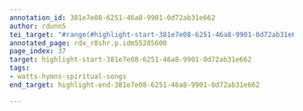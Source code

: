 ```yaml
---
annotation_id: 381e7e08-6251-46a8-9901-0d72ab31e662
author: rdunn5
tei_target: "#range(#highlight-start-381e7e08-6251-46a8-9901-0d72ab31e662, #highlight-end-381e7e08-6251-46a8-9901-0d72ab31e662)"
annotated_page: rdx_r8shr.p.idm55285600
page_index: 37
target: highlight-start-381e7e08-6251-46a8-9901-0d72ab31e662
tags:
- watts-hymns-spiritual-songs
end_target: highlight-end-381e7e08-6251-46a8-9901-0d72ab31e662

---
```

